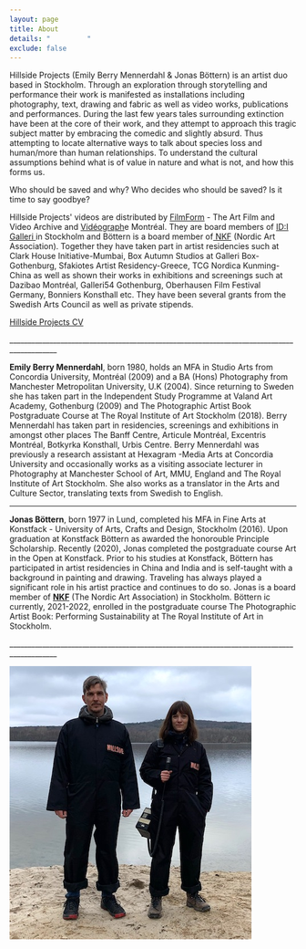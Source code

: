 ```yaml
---
layout: page
title: About
details: "         "
exclude: false
---
```

Hillside Projects (Emily Berry Mennerdahl & Jonas Böttern) is an artist duo based in Stockholm. Through an exploration through storytelling and performance their work is manifested as installations including photography, text, drawing and fabric as well as video works, publications and performances. During the last few years tales surrounding extinction have been at the core of their work, and they attempt to approach this tragic subject matter by embracing the comedic and slightly absurd. Thus attempting to locate alternative ways to talk about species loss and human/more than human relationships. To understand the cultural assumptions behind what is of value in nature and what is not, and how this forms us. 

Who should be saved and why? Who decides who should be saved?   Is it time to say goodbye?

Hillside Projects' videos are distributed by [FilmForm](https://www.filmform.com/artists/13264-hillside-projects-artist-group/) - The Art Film and Video Archive and [Vidéograph](https://www.videographe.org/en/)e Montréal. They are board members of [ID:I Galleri ](http://idigalleri.org/)in Stockholm and Böttern is a board member of[ NKF](http://www.nkfsweden.org/information/about-nordic-art-association) (Nordic Art Association). Together they have taken part in artist residencies such at Clark House Initiative-Mumbai, Box Autumn Studios at Galleri Box-Gothenburg, Sfakiotes Artist Residency-Greece, TCG Nordica Kunming-China as well as shown their works in exhibitions and screenings such at Dazibao Montréal, Galleri54 Gothenburg, Oberhausen Film Festival Germany, Bonniers Konsthall etc. They have been several grants from the Swedish Arts Council as well as private stipends.

[Hillside Projects CV](/cv.html)

\_\_\_\_\_\_\_\_\_\_\_\_\_\_\_\_\_\_\_\_\_\_\_\_\_\_\_\_\_\_\_\_\_\_\_\_\_\_\_\_\_\_\_\_\_\_\_\_\_\_\_\_\_\_\_\_\_\_\_\_\_\_\_\_\_\_\_\_\_\_\_\_\_\_\_\_\_\_\_\_\_\_\_\_\_\_\_\_\_\__

**Emily Berry Mennerdahl**, born 1980, holds an MFA in Studio Arts from Concordia University, Montréal (2009) and a BA (Hons) Photography from Manchester Metropolitan University, U.K (2004). Since returning to Sweden she has taken part in the Independent Study Programme at Valand Art Academy, Gothenburg (2009) and The Photographic Artist Book Postgraduate Course at The Royal Institute of Art Stockholm (2018). Berry Mennerdahl has taken part in residencies, screenings and exhibitions in amongst other places The Banff Centre, Articule Montréal, Excentris Montréal, Botkyrka Konsthall, Urbis Centre. Berry Mennerdahl was previously a research assistant at Hexagram -Media Arts at Concordia University and occasionally works as a visiting associate lecturer in Photography at Manchester School of Art, MMU, England and The Royal Institute of Art Stockholm. She also works as a translator in the Arts and Culture Sector, translating texts from Swedish to English.

- - -

**Jonas Böttern**, born 1977 in Lund, completed his MFA in Fine Arts at Konstfack - University of Arts, Crafts and Design, Stockholm (2016). Upon graduation at Konstfack Böttern as awarded the honorouble Principle Scholarship. Recently (2020), Jonas completed the postgraduate course Art in the Open at Konstfack. Prior to his studies at Konstfack, Böttern has participated in artist residencies in China and India and is self-taught with a background in painting and drawing. Traveling has always played a significant role in his artist practice and continues to do so. Jonas is a board member of **[NKF](http://nkfsweden.org/)** (The Nordic Art Association) in Stockholm. Böttern ic currently, 2021-2022, enrolled in the postgraduate course The Photographic Artist Book: Performing Sustainability at The Royal Institute of Art in Stockholm. 

\_\_\_\_\_\_\_\_\_\_\_\_\_\_\_\_\_\_\_\_\_\_\_\_\_\_\_\_\_\_\_\_\_\_\_\_\_\_\_\_\_\_\_\_\_\_\_\_\_\_\_\_\_\_\_\_\_\_\_\_\_\_\_\_\_\_\_\_\_\_\_\_\_\_\_\_\_\_\_\_\_\_\_\_\_\_\_\_\_\__

![](/images/hillside.jpeg)

[](/cv.html)